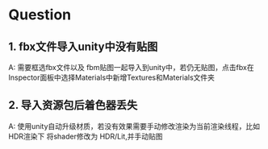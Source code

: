 # Question

## 1. fbx文件导入unity中没有贴图
A: 需要框选fbx文件以及 fbm贴图一起导入到unity中，若仍无贴图，点击fbx在Inspector面板中选择Materials中新增Textures和Materials文件夹

## 2. 导入资源包后着色器丢失
A: 使用unity自动升级材质，若没有效果需要手动修改渲染为当前渲染线程，比如HDR渲染下 将shader修改为 HDR/Lit,并手动贴图